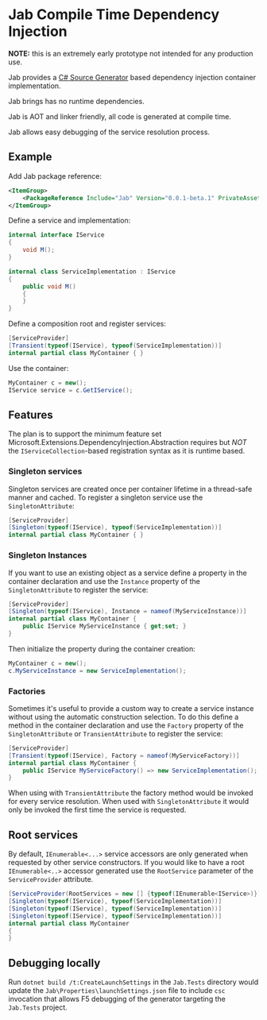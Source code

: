 # Jab Compile Time Dependency Injection

**NOTE:** this is an extremely early prototype not intended for any production use.

Jab provides a [C# Source Generator](https://devblogs.microsoft.com/dotnet/introducing-c-source-generators/) based dependency injection container implementation.

Jab brings has no runtime dependencies.

Jab is AOT and linker friendly, all code is generated at compile time.

Jab allows easy debugging of the service resolution process.

## Example

Add Jab package reference:
```xml
<ItemGroup>
    <PackageReference Include="Jab" Version="0.0.1-beta.1" PrivateAssets="all" />
</ItemGroup>
```

Define a service and implementation:

``` C#
internal interface IService
{
    void M();
}

internal class ServiceImplementation : IService
{
    public void M()
    {
    }
}
```

Define a composition root and register services:

```C#
[ServiceProvider]
[Transient(typeof(IService), typeof(ServiceImplementation))]
internal partial class MyContainer { }
```

Use the container:

``` C#
MyContainer c = new();
IService service = c.GetIService();
```

## Features

The plan is to support the minimum feature set Microsoft.Extensions.DependencyInjection.Abstraction requires but *NOT* the `IServiceCollection`-based registration syntax as it is runtime based.

### Singleton services

Singleton services are created once per container lifetime in a thread-safe manner and cached.
To register a singleton service use the `SingletonAttribute`:

```C#
[ServiceProvider]
[Singleton(typeof(IService), typeof(ServiceImplementation))]
internal partial class MyContainer { }
```

### Singleton Instances

If you want to use an existing object as a service define a property in the container declaration and use the `Instance` property of the `SingletonAttribute` to register the service:

```C#
[ServiceProvider]
[Singleton(typeof(IService), Instance = nameof(MyServiceInstance))]
internal partial class MyContainer {
    public IService MyServiceInstance { get;set; }
}
```

Then initialize the property during the container creation:

```C#
MyContainer c = new();
c.MyServiceInstance = new ServiceImplementation();
```

### Factories

Sometimes it's useful to provide a custom way to create a service instance without using the automatic construction selection.
To do this define a method in the container declaration and use the `Factory` property of the `SingletonAttribute` or `TransientAttribute` to register the service:

```C#
[ServiceProvider]
[Transient(typeof(IService), Factory = nameof(MyServiceFactory))]
internal partial class MyContainer {
    public IService MyServiceFactory() => new ServiceImplementation();
}
```

When using with `TransientAttribute` the factory method would be invoked for every service resolution.
When used with `SingletonAttribute` it would only be invoked the first time the service is requested.

## Root services

By default, `IEnumerable<...>` service accessors are only generated when requested by other service constructors. If you would like to have a root `IEnumerable<..>` accessor generated use the `RootService` parameter of the `ServiceProvider` attribute.

``` C#
[ServiceProvider(RootServices = new [] {typeof(IEnumerable<IService>)})]
[Singleton(typeof(IService), typeof(ServiceImplementation))]
[Singleton(typeof(IService), typeof(ServiceImplementation))]
[Singleton(typeof(IService), typeof(ServiceImplementation))]
internal partial class MyContainer
{
}
```

## Debugging locally

Run `dotnet build /t:CreateLaunchSettings` in the `Jab.Tests` directory would update the `Jab\Properties\launchSettings.json` file to include `csc` invocation that allows F5 debugging of the generator targeting the `Jab.Tests` project.